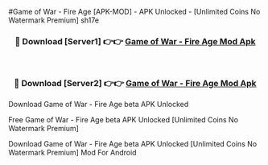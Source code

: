 #Game of War - Fire Age [APK-MOD] - APK Unlocked - [Unlimited Coins No Watermark Premium] sh17e



<div align="center">

<h3>🔴 Download [Server1] 👉👉 <a href="https://momento.my/?title=Game_of_War_-_Fire_Age">Game of War - Fire Age Mod Apk</a></h3><br>

<h3>🔴 Download [Server2] 👉👉 <a href="https://momento.my/?title=Game_of_War_-_Fire_Age">Game of War - Fire Age Mod Apk</a></h3>
</div>



Download Game of War - Fire Age beta APK Unlocked

Free Game of War - Fire Age beta APK Unlocked [Unlimited Coins No Watermark Premium]

Download Game of War - Fire Age beta APK Unlocked [Unlimited Coins No Watermark Premium] Mod For Android
